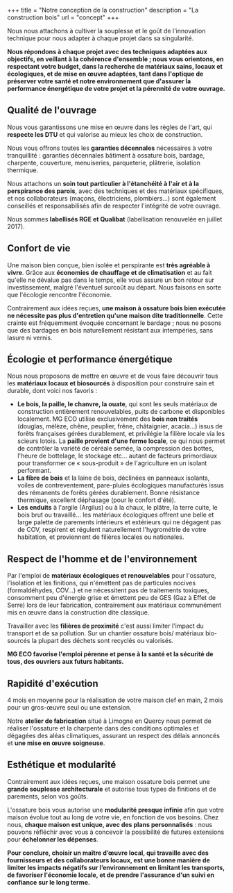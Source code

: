 +++
title = "Notre conception de la construction"
description = "La construction bois"
url = "concept"
+++

Nous nous attachons à cultiver la souplesse et le goût de l'innovation technique pour nous adapter à chaque projet dans sa singularité.

**Nous répondons à chaque projet avec des techniques adaptées aux objectifs, en veillant à la cohérence d'ensemble ; nous vous orientons, en respectant votre budget, dans la recherche de matériaux sains, locaux et écologiques, et de mise en œuvre adaptées, tant dans l'optique de préserver votre santé et notre environnement que d'assurer la performance énergétique de votre projet et la pérennité de votre ouvrage.**

## Qualité de l'ouvrage

Nous vous garantissons une mise en œuvre dans les règles de l'art, qui **respecte les DTU** et qui valorise au mieux les choix de construction.

Nous vous offrons toutes les **garanties décennales** nécessaires à votre tranquillité : garanties décennales bâtiment à ossature bois, bardage, charpente, couverture, menuiseries, parqueterie, plâtrerie, isolation thermique.

Nous attachons un **soin tout particulier à l'étanchéité à l'air et à la perspirance des parois**, avec des techniques et des matériaux spécifiques, et nos collaborateurs (maçons, électriciens, plombiers...) sont également conseillés et responsabilisés afin de respecter l'intégrité de votre ouvrage.

Nous sommes **labellisés RGE et Qualibat** (labellisation renouvelée en juillet 2017).

## Confort de vie

Une maison bien conçue, bien isolée et perspirante est **très agréable à vivre**. Grâce aux **économies de chauffage et de climatisation** et au fait qu'elle ne dévalue pas dans le temps, elle vous assure un bon retour sur investissement, malgré l'éventuel surcoût au départ. Nous faisons en sorte que l'écologie rencontre l'économie.

Contrairement aux idées reçues, **une maison à ossature bois bien exécutée ne nécessite pas plus d'entretien qu'une maison dite traditionnelle**. Cette crainte est fréquemment évoquée concernant le bardage ; nous ne posons que des bardages en bois naturellement résistant aux intempéries, sans lasure ni vernis.

## Écologie et performance énergétique

Nous nous proposons de mettre en œuvre et de vous faire découvrir tous les **matériaux locaux et biosourcés** à disposition pour construire sain et durable, dont voici nos favoris :

- **Le bois, la paille, le chanvre, la ouate**, qui sont les seuls matériaux de construction entièrement renouvelables, puits de carbone et disponibles localement. MG ECO utilise exclusivement des **bois non traités** (douglas, mélèze, chêne, peuplier, frêne, châtaignier, acacia…) issus de forêts françaises gérées durablement, et privilégie la filière locale via les scieurs lotois. La **paille provient d'une ferme locale**, ce qui nous permet de contrôler la variété de céréale semée, la compression des bottes, l'heure de bottelage, le stockage etc... autant de facteurs primordiaux pour transformer ce « sous-produit » de l'agriculture en un isolant performant.
- **La fibre de bois** et la laine de bois, déclinées en panneaux isolants, voiles de contreventement, pare-pluies écologiques manufacturés issus des rémanents de forêts gérées durablement. Bonne résistance thermique, excellent déphasage (pour le confort d'été).
- **Les enduits** à l'argile (Argilus) ou à la chaux, le plâtre, la terre cuite, le bois brut ou travaillé… les matériaux écologiques offrent une belle et large palette de parements intérieurs et extérieurs qui ne dégagent pas de COV, respirent et régulent naturellement l'hygrométrie de votre habitation, et proviennent de filières locales ou nationales.

## Respect de l'homme et de l'environnement

Par l'emploi de **matériaux écologiques et renouvelables** pour l'ossature, l'isolation et les finitions, qui n'émettent pas de particules nocives (formaldéhydes, COV…) et ne nécessitent pas de traitements toxiques, consomment peu d'énergie grise et émettent peu de GES (Gaz à Effet de Serre) lors de leur fabrication, contrairement aux matériaux communément mis en œuvre dans la construction dite classique.

Travailler avec les **filières de proximité** c'est aussi limiter l'impact du transport et de sa pollution. Sur un chantier ossature bois/ matériaux bio-sourcés la plupart des déchets sont recyclés ou valorisés.

**MG ECO favorise l'emploi pérenne et pense à la santé et la sécurité de tous, des ouvriers aux futurs habitants.**

## Rapidité d'exécution

4 mois en moyenne pour la réalisation de votre maison clef en main, 2 mois pour un gros-œuvre seul ou une extension.

Notre **atelier de fabrication** situé à Limogne en Quercy nous permet de réaliser l'ossature et la charpente dans des conditions optimales et dégagées des aléas climatiques, assurant un respect des délais annoncés et **une mise en œuvre soigneuse**.

## Esthétique et modularité

Contrairement aux idées reçues, une maison ossature bois permet une **grande souplesse architecturale** et autorise tous types de finitions et de parements, selon vos goûts.

L'ossature bois vous autorise une **modularité presque infinie** afin que votre maison évolue tout au long de votre vie, en fonction de vos besoins. Chez nous, **chaque maison est unique, avec des plans personnalisés** : nous pouvons réfléchir avec vous à concevoir la possibilité de futures extensions pour **échelonner les dépenses**.

**Pour conclure, choisir un maître d’œuvre local, qui travaille avec des fournisseurs et des collaborateurs locaux, est une bonne manière de limiter les impacts négatifs sur l’environnement en limitant les transports, de favoriser l'économie locale, et de prendre l'assurance d'un suivi en confiance sur le long terme.**
